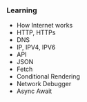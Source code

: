 ### Learning
- How Internet works
- HTTP, HTTPs
- DNS
- IP, IPV4, IPV6
- API
- JSON
- Fetch
- Conditional Rendering
- Network Debugger
- Async Await